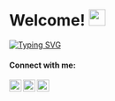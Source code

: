 <h1> Welcome! <img src = "https://raw.githubusercontent.com/MartinHeinz/MartinHeinz/master/wave.gif" width = 30px> </h1>
<p align='center'>
</p>

[![Typing SVG](https://readme-typing-svg.demolab.com?font=Josefin+Sans&pause=1000&color=261BB9C1&vCenter=true&width=435&lines=Danila+Bykhovoy;IOS+Software+Engineer)](https://git.io/typing-svg)


#### Connect with me:

[<img align="left" alt="Danila Bykhovoy | LinkedIn" width="22px" src="https://cdn.simpleicons.org/linkedin/#0A66C2" />][linkedin]

[<img align="left" alt="Danila Bykhovoy | Telegram" width="22px" src="https://cdn.simpleicons.org/telegram/#26A5E4" />][telegram]

[<img align="left" alt="Danila Bykhovoy | Post" width="22px" src="https://cdn.simpleicons.org/gmail/#EA4335" />][post]

[linkedin]: https://www.linkedin.com/in/bykhovoy?originalSubdomain=kz
[telegram]: http://t.me/danilabykhovoy
[post]: mailto:bykhoda@outlook.com
